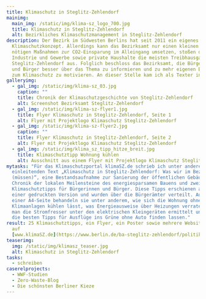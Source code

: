 ```yaml
---
title: Klimaschutz in Steglitz-Zehlendorf
mainimg:
  main_img: /static/img/klima-sz_logo_700.jpg
  title: Klimaschutz in Steglitz-Zehlendorf
  alt: Bezirkliches Klimaschutzmanagement in Steglitz-Zehlendorf
description: Der Bezirk im Südwesten Berlins hat seit 2011 ein eigenes
  Klimaschutzkonzept. Allerdings kann das Bezirksamt nur einen kleinen Teil der
  nötigen Maßnahmen zur CO2-Einsparung im Alleingang umsetzen, stoßen doch
  Industrie und Gewerbe sowie private Haushalte die meisten Treibhausgase in
  Steglitz-Zehlendorf aus. Folglich beschloss das Bezirksamt, die Bürgerinnen
  und Bürger besser über das Thema zu informieren und zu mehr eigenen Beiträgen
  zum Klimaschutz zu motivieren. An dieser Stelle kam ich als Texter ins Spiel.
galleryimg:
  - gal_img: /static/img/klima-sz_03.jpg
    caption: ""
    title: Chronik der Klimaschutzgeschichte von Steglitz-Zehlendorf
    alt: Screenshot Bezirksamt Steglitz-Zehlendorf
  - gal_img: /static/img/klima-sz-flyer1.jpg
    title: Flyer Klimaschutz in Steglitz-Zehlendorf, Seite 1
    alt: Flyer mit Projektlogo Klimaschutz Steglitz-Zehlendorf
  - gal_img: /static/img/klima-sz-flyer2.jpg
    caption: ""
    title: Flyer Klimaschutz in Steglitz-Zehlendorf, Seite 2
    alt: Flyer mit Projektlogo Klimaschutz Steglitz-Zehlendorf
  - gal_img: /static/img/klima_sz_tipp_hitze_breit.jpg
    title: Klimaschutztipp Wohnung kühlen
    alt: Ausschnitt aus einem Flyer mit Projektlogo Klimaschutz Steglitz-Zehlendorf
mytasks: "Für das Klimaschutzportal klimaSZ.de schrieb ich unter anderem den
  einleitenden Text „Klimaschutz in Steglitz-Zehlendorf: Was wir im Bezirk tun
  (müssen)“, eine Bestandsaufnahme zur Sanierung der öffentlichen Gebäude, eine
  Chronik der lokalen Meilensteine des energiesparsamen Bauens und zwei Dutzend
  Klimaschutztipps für Bürgerinnen und Bürger. Diese Tipps erschienen auch in
  einer gedruckten Version und wurden über die Bürgerämter verteilt. Auf jeweils
  einer A4-Seite behandeln sie unter anderem, wie sich die Wohnung ohne
  Klimaanlagen kühlen lässt, was Energieausweise über Heizungen verraten, wie
  man die Stromfresser unter den elektrischen Kleingeräten ermittelt und wo sich
  die besten Tipps für Ausflüge ins Grüne ohne Auto finden lassen."
result: 25 Klimaschutztipps, ein Flyer, ein Poster sowie mehrere Websitetexte
  auf
  [www.klimaSZ.de](https://www.berlin.de/ba-steglitz-zehlendorf/politik-und-verwaltung/aemter/umwelt-und-naturschutzamt/zukunft/artikel.37305.php)
teaserimg:
  img: /static/img/klimasz_teaser.jpg
  alt: Klimaschutz in Steglitz-Zehlendorf
tasks:
  - schreiben
caserelprojects:
  - WWF-Studien
  - Zero-Waste-Blog
  - Die schönsten Berliner Kieze
---
```


